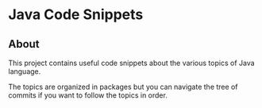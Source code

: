 Java Code Snippets
==================

## About
This project contains useful code snippets about the various topics of Java language. 

The topics are organized in packages but you can navigate the tree of commits if you want to follow
the topics in order. 